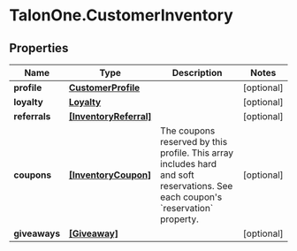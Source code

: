 # TalonOne.CustomerInventory

## Properties

Name | Type | Description | Notes
------------ | ------------- | ------------- | -------------
**profile** | [**CustomerProfile**](CustomerProfile.md) |  | [optional] 
**loyalty** | [**Loyalty**](Loyalty.md) |  | [optional] 
**referrals** | [**[InventoryReferral]**](InventoryReferral.md) |  | [optional] 
**coupons** | [**[InventoryCoupon]**](InventoryCoupon.md) | The coupons reserved by this profile. This array includes hard and soft reservations. See each coupon&#39;s &#x60;reservation&#x60; property.  | [optional] 
**giveaways** | [**[Giveaway]**](Giveaway.md) |  | [optional] 


